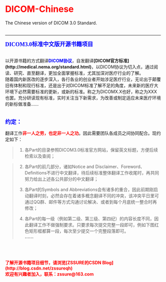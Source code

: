 <h1><font color=red> DICOM-Chinese</font></h1>
The Chinese version of DICOM 3.0 Standard.<br>
<br>

----------

<b><font face="Microsoft YaHei" size=4 color=blue>DICOM3.0标准中文版开源书籍项目</font></b><br>

<br>
以开源书籍的方式翻译<b><font color=blue>DICOM协议</font></b>，自发翻译<b>[DICOM官方标准](http://medical.nema.org/standard.html)</b>，以DICOM协议为切入点，通过阅读、研究、直至翻译，更加全面掌握标准，尤其加深对医疗行业的了解。<br>
随着国内新医改的逐步深入，各行各业的创业者开始涉足医疗行业，无论出于颠覆旧有体制和现行标准，还是出于对DICOM标准了解不足的角度，未来新的医疗大环境下必然需要标准的更新，或新的标准。称之为DICOMX.X也好，称之为XXX也罢。充分研读现有标准，实时关注当下新需求，为改善或制定适应未来医疗环境的新标做准备……<br>
<br>
<br>
<b><font face="Microsoft YaHei" color=blue size=4>约定：</font></b><br>

翻译工作<b><font color=red>非一人之劳，也定非一人之功</font></b>。因此需要团队各成员之间协同配合。现约定如下：<br>
>1. 各Part的目录参照DICOM3.0标准官方网站，保留英文标题，方便后续检索以及查阅；<br>

>2. 各Part的前几部分，诸如Notice and Disclaimer、Foreword、Definitions不进行中文翻译，待后续标准整体翻译工作收尾时，再共同努力给出上述各公共部分的中文翻译；<br>
>
>3. 各Part的Symbols and Abbreviations会有诸多的重合，因此前期刚启动翻译时刻，必然会存在着诸多概念翻译不同的冲突，该冲突平日里可通过QQ群、邮件等方式沟通讨论解决、或者到每个月底统一整合时再修改；<br>
>
>4. 各Part的每一级（例如第二级、第三级、第四纪）的内容长度不同，因此翻译工作不做强制要求。只要求每次提交完整一段即可，例如下图红色矩形框都算一段，每次至少提交一个完整段落即可。<br>
><b>......</b>


<br>
<br>
<br>
<b><font color=red>了解开源书籍项目细节，请浏览[ZSSURE的CSDN Blog](http://blog.csdn.net/zssureqh)</font></b><br>
<b><font color=red>欢迎有兴趣者加入，联系：zssure@163.com</font>


